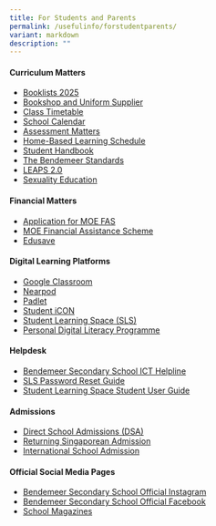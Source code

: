 ```yaml
---
title: For Students and Parents
permalink: /usefulinfo/forstudentparents/
variant: markdown
description: ""
---
```

#### **Curriculum Matters**


* [Booklists 2025](/resources/booklists/)
* [Bookshop and Uniform Supplier](/resources/booksuniform/)
* [Class Timetable](/resources/class-timetable/)
* [School Calendar](/resources/schcalendar)
* [Assessment Matters](/assessment-intent/)
* [Home-Based Learning Schedule](/hbl/)
* [Student Handbook](/student-handbook/intro/)
* [The Bendemeer Standards](/files/Forparents/bdms_2025_the_bendemeer_standards.pdf)
* <a href="https://www.moe.gov.sg/education-in-sg/our-programmes/cca/leaps2-0" target="_blank">LEAPS 2.0</a>
* <a href="/departments/cce/sexuality-education/">Sexuality Education</a>


#### **Financial Matters**
* [Application for MOE FAS](/resources/moefas/)
* <a target="_blank" href="https://www.moe.gov.sg/financial-matters/financial-assistance">MOE Financial Assistance Scheme</a>
* <a href="https://www.moe.gov.sg/financial-matters/edusave-account" target="_blank">Edusave</a>

#### **Digital Learning Platforms**

* <a href="https://classroom.google.com" target="_blank">Google Classroom</a>
* <a href="https://nearpod.com/" target="_blank">Nearpod</a>
* <a href="https://bendemeersecondary.padlet.org" target="_blank">Padlet</a>
* <a href="https://workspace.google.com/dashboard" target="_blank">Student iCON</a>
* <a href="https://vle.learning.moe.edu.sg/login" target="_blank">Student Learning Space (SLS)</a>
* [Personal Digital Literacy Programme](/key-programmes/ndlp/ndlp-overview/)


#### **Helpdesk**

* <a href="https://go.gov.sg/bdms-icthelp" target="_blank">Bendemeer Secondary School ICT Helpline</a>
* <a href="https://www.learning.moe.edu.sg/login-troubleshooting/authentication/reset-sls-password-student/" target="_blank">SLS Password Reset Guide</a>
* <a href="https://www.learning.moe.edu.sg/student-user-guide/index/" target="_blank">Student Learning Space Student User Guide</a>


#### **Admissions**

* <a href="https://www.moe.gov.sg/secondary/dsa" target="_blank">Direct School Admissions (DSA)</a>
* <a href="https://www.moe.gov.sg/returning-singaporeans" target="_blank">Returning Singaporean Admission</a>
* <a href="https://www.moe.gov.sg/international-students" target="_blank">International School Admission</a>



#### **Official Social Media Pages**

* <a href="https://www.instagram.com/bendemeer_secondary_official" target="_blank">Bendemeer Secondary School Official Instagram</a>
* <a href="https://www.facebook.com/BendemeerSecondaryOfficial" target="_blank">Bendemeer Secondary School Official Facebook</a>
* [School Magazines](/resources/sch-magazine/)